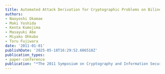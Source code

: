 ```yaml
---
title: Automated Attack Derivation for Cryptographic Problems on Bilinear Groups
authors:
- Naoyoshi Okamae
- Maki Yoshida
- Kenta Kumojima
- Masayuki Abe
- Miyako Ohkubo
- Toru Fujiwara
date: '2011-01-01'
publishDate: '2025-05-18T16:29:52.606518Z'
publication_types:
- paper-conference
publication: "*The 2011 Symposium on Cryptography and Information Security (SCIS'11)*"
---
```

